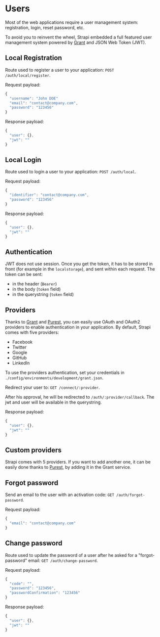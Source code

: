 # Users

Most of the web applications require a user management system: registration, login,
reset password, etc.

To avoid you to reinvent the wheel, Strapi embedded a full featured user management
system powered by [Grant](https://github.com/simov/grant) and JSON Web Token (JWT).

## Local Registration

Route used to register a user to your application: `POST /auth/local/register`.

Request payload:

```js
{
  "username": "John DOE"
  "email": "contact@company.com",
  "password": "123456"
}
```

Response payload:

```js
{
  "user": {},
  "jwt": ""
}
```

## Local Login

Route used to login a user to your application: `POST /auth/local`.

Request payload:

```js
{
  "identifier": "contact@company.com",
  "password": "123456"
}
```

Response payload:

```js
{
  "user": {},
  "jwt": ""
}
```

## Authentication

JWT does not use session. Once you get the token, it has to be stored in front (for
example in the `localstorage`), and sent within each request. The token can be sent:
- in the header (`Bearer`)
- in the body (`token` field)
- in the querystring (`token` field)

## Providers

Thanks to [Grant](https://github.com/simov/grant) and [Purest](https://github.com/simov/purest), you can easily use OAuth and OAuth2
providers to enable authentication in your application. By default,
Strapi comes with five providers:
- Facebook
- Twitter
- Google
- GitHub
- LinkedIn

To use the providers authentication, set your credentials in
`./config/environments/development/grant.json`.

Redirect your user to: `GET /connect/:provider`.

After his approval, he will be redirected to `/auth/:provider/callback`. The jwt and user will be available in the querystring.

Response payload:

```js
{
  "user": {},
  "jwt": ""
}
```

## Custom providers

Strapi comes with 5 providers. If you want to add another one, it can be easily done thanks to [Purest](https://github.com/simov/purest), by adding it in the Grant service.

## Forgot password

Send an email to the user with an activation code: `GET /auth/forgot-password`.

Request payload:

```js
{
  "email": "contact@company.com"
}
```

## Change password

Route used to update the password of a user after he asked for a
"forgot-password" email: `GET /auth/change-password`.

Request payload:

```js
{
  "code": "",
  "password": "123456",
  "passwordConfirmation": "123456"
}
```

Response payload:

```js
{
  "user": {},
  "jwt": ""
}
```
